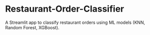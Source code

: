 # Restaurant-Order-Classifier
A Streamlit app to classify restaurant orders using ML models (KNN, Random Forest, XGBoost).
